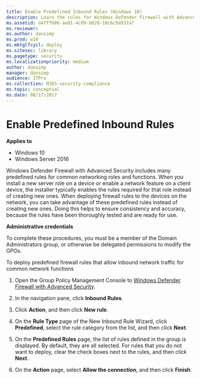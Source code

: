 ```yaml
---
title: Enable Predefined Inbound Rules (Windows 10)
description: Learn the rules for Windows Defender Firewall with Advanced Security for common networking roles and functions.
ms.assetid: a4fff086-ae81-4c09-b828-18c6c9a937a7
ms.reviewer: 
ms.author: dansimp
ms.prod: w10
ms.mktglfcycl: deploy
ms.sitesec: library
ms.pagetype: security
ms.localizationpriority: medium
author: dansimp
manager: dansimp
audience: ITPro
ms.collection: M365-security-compliance
ms.topic: conceptual
ms.date: 08/17/2017
---
```


# Enable Predefined Inbound Rules

**Applies to**
-   Windows 10
-   Windows Server 2016

Windows Defender Firewall with Advanced Security includes many predefined rules for common networking roles and functions. When you install a new server role on a device or enable a network feature on a client device, the installer typically enables the rules required for that role instead of creating new ones. When deploying firewall rules to the devices on the network, you can take advantage of these predefined rules instead of creating new ones. Doing this helps to ensure consistency and accuracy, because the rules have been thoroughly tested and are ready for use.

**Administrative credentials**

To complete these procedures, you must be a member of the Domain Administrators group, or otherwise be delegated permissions to modify the GPOs.

To deploy predefined firewall rules that allow inbound network traffic for common network functions

1.  Open the Group Policy Management Console to [Windows Defender Firewall with Advanced Security](open-the-group-policy-management-console-to-windows-firewall-with-advanced-security.md).

2.  In the navigation pane, click **Inbound Rules**.

3.  Click **Action**, and then click **New rule**.

4.  On the **Rule Type** page of the New Inbound Rule Wizard, click **Predefined**, select the rule category from the list, and then click **Next**.

5.  On the **Predefined Rules** page, the list of rules defined in the group is displayed. By default, they are all selected. For rules that you do not want to deploy, clear the check boxes next to the rules, and then click **Next**.

6.  On the **Action** page, select **Allow the connection**, and then click **Finish**.
